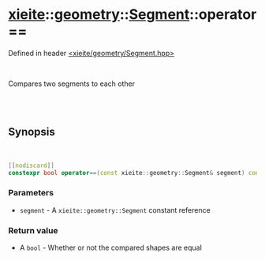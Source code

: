 # [xieite](../../xieite.md)::[geometry](../../geometry.md)::[Segment](../Segment.md)::operator==
Defined in header [<xieite/geometry/Segment.hpp>](../../../include/xieite/geometry/Segment.hpp)

<br/>

Compares two segments to each other

<br/><br/>

## Synopsis

<br/>

```cpp
[[nodiscard]]
constexpr bool operator==(const xieite::geometry::Segment& segment) const noexcept;
```
### Parameters
- `segment` - A `xieite::geometry::Segment` constant reference
### Return value
- A `bool` - Whether or not the compared shapes are equal
